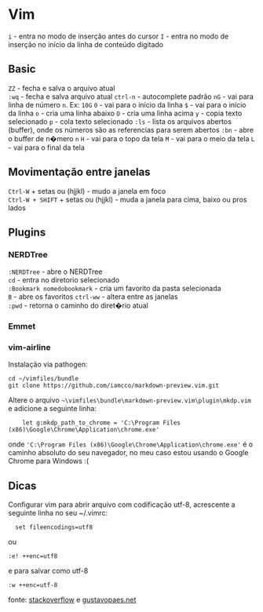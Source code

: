 # Vim

`i` -  entra no modo de inserção antes do cursor
`I` - entra no modo de inserção no início da linha de conteúdo digitado

## Basic
`ZZ` - fecha e salva o arquivo atual    
`:wq` - fecha e salva arquivo atual
`ctrl-n` - autocomplete padrão
`nG` - vai para linha de número `n`. Ex: `10G`
`0` - vai para o início da linha
`$` - vai para o início da linha
`o` - cria uma linha abaixo
`O` - cria uma linha acima
`y` - copia texto selecionado
`p` -  cola texto selecionado
`:ls` - lista os arquivos abertos (buffer), onde os números são as referencias para serem abertos
`:bn` - abre o buffer de n�mero `n`
`H` - vai para o topo da tela
`M` - vai para o meio da tela
`L` - vai para o final da tela


## Movimentação entre janelas
`Ctrl-W` + setas ou (hjjkl) - mudo a janela em foco    
`Ctrl-W + SHIFT` + setas ou (hjjkl) - muda a janela para cima, baixo ou pros lados        


## Plugins

### NERDTree
`:NERDTree` - abre o NERDTree   
`cd` - entra no diretorio selecionado    
`:Bookmark nomedobookmark`   - cria um favorito da pasta selecionada    
`B` - abre os favoritos
`ctrl-ww` - altera entre as janelas    
`:pwd` - retorna o caminho do diret�rio atual

### Emmet

### vim-airline
Instalação via pathogen:
```
cd ~/vimfiles/bundle
git clone https://github.com/iamcco/markdown-preview.vim.git
```
Altere o arquivo `~\vimfiles\bundle\markdown-preview.vim\plugin\mkdp.vim` e adicione a seguinte linha:
```
    let g:mkdp_path_to_chrome = 'C:\Program Files (x86)\Google\Chrome\Application\chrome.exe'
```
onde `'C:\Program Files (x86)\Google\Chrome\Application\chrome.exe'` é o caminho absoluto do seu navegador, no meu caso estou usando o Google Chrome para Windows :(

## Dicas
Configurar vim para abrir arquivo com codificação utf-8, acrescente a seguinte linha no seu ~/.vimrc:
```
  set fileencodings=utf8
```
ou
```
:e! ++enc=utf8
```
e para salvar como utf-8
```
:w ++enc=utf-8
```

fonte: [stackoverflow](http://stackoverflow.com/questions/5166652/how-to-view-utf-8-characters-in-vim-or-gvim) e  [gustavopaes.net](https://gustavopaes.net/blog/2011/salvar-arquivos-em-utf-8-no-vim.html)
